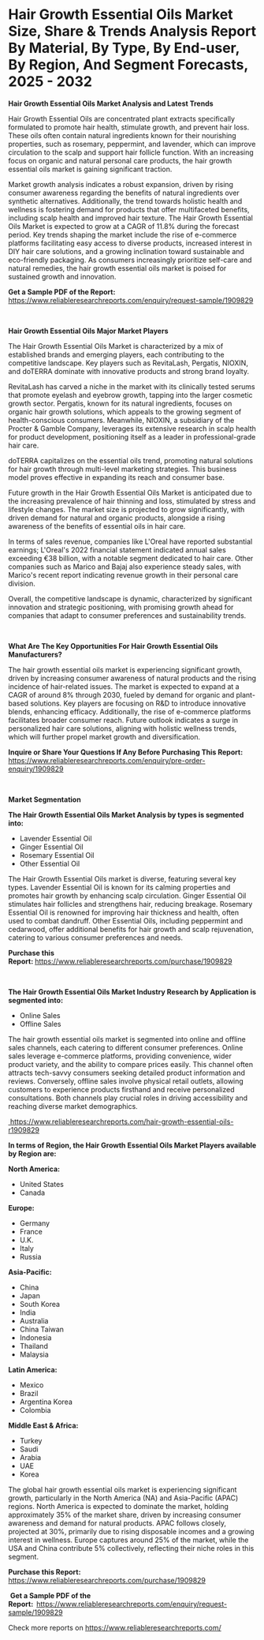 <p><h1>Hair Growth Essential Oils Market Size, Share & Trends Analysis Report By Material, By Type, By End-user, By Region, And Segment Forecasts, 2025 - 2032</h1></p><p><strong>Hair Growth Essential Oils Market Analysis and Latest Trends</strong></p>
<p><p>Hair Growth Essential Oils are concentrated plant extracts specifically formulated to promote hair health, stimulate growth, and prevent hair loss. These oils often contain natural ingredients known for their nourishing properties, such as rosemary, peppermint, and lavender, which can improve circulation to the scalp and support hair follicle function. With an increasing focus on organic and natural personal care products, the hair growth essential oils market is gaining significant traction.</p><p>Market growth analysis indicates a robust expansion, driven by rising consumer awareness regarding the benefits of natural ingredients over synthetic alternatives. Additionally, the trend towards holistic health and wellness is fostering demand for products that offer multifaceted benefits, including scalp health and improved hair texture. The Hair Growth Essential Oils Market is expected to grow at a CAGR of 11.8% during the forecast period. Key trends shaping the market include the rise of e-commerce platforms facilitating easy access to diverse products, increased interest in DIY hair care solutions, and a growing inclination toward sustainable and eco-friendly packaging. As consumers increasingly prioritize self-care and natural remedies, the hair growth essential oils market is poised for sustained growth and innovation.</p></p>
<p><strong>Get a Sample PDF of the Report:&nbsp;</strong> <a href="https://www.reliableresearchreports.com/enquiry/request-sample/1909829?utm_campaign=3359&utm_medium=2&utm_source=Github&utm_content=ia&utm_term=05042025&utm_id=hair-growth-essential-oils">https://www.reliableresearchreports.com/enquiry/request-sample/1909829</a></p>
<p>&nbsp;</p>
<p><strong>Hair Growth Essential Oils Major Market Players</strong></p>
<p><p>The Hair Growth Essential Oils Market is characterized by a mix of established brands and emerging players, each contributing to the competitive landscape. Key players such as RevitaLash, Pergatis, NIOXIN, and doTERRA dominate with innovative products and strong brand loyalty.</p><p>RevitaLash has carved a niche in the market with its clinically tested serums that promote eyelash and eyebrow growth, tapping into the larger cosmetic growth sector. Pergatis, known for its natural ingredients, focuses on organic hair growth solutions, which appeals to the growing segment of health-conscious consumers. Meanwhile, NIOXIN, a subsidiary of the Procter & Gamble Company, leverages its extensive research in scalp health for product development, positioning itself as a leader in professional-grade hair care.</p><p>doTERRA capitalizes on the essential oils trend, promoting natural solutions for hair growth through multi-level marketing strategies. This business model proves effective in expanding its reach and consumer base.</p><p>Future growth in the Hair Growth Essential Oils Market is anticipated due to the increasing prevalence of hair thinning and loss, stimulated by stress and lifestyle changes. The market size is projected to grow significantly, with driven demand for natural and organic products, alongside a rising awareness of the benefits of essential oils in hair care.</p><p>In terms of sales revenue, companies like L'Oreal have reported substantial earnings; L'Oreal's 2022 financial statement indicated annual sales exceeding €38 billion, with a notable segment dedicated to hair care. Other companies such as Marico and Bajaj also experience steady sales, with Marico's recent report indicating revenue growth in their personal care division.</p><p>Overall, the competitive landscape is dynamic, characterized by significant innovation and strategic positioning, with promising growth ahead for companies that adapt to consumer preferences and sustainability trends.</p></p>
<p>&nbsp;</p>
<p><strong>What Are The Key Opportunities For Hair Growth Essential Oils Manufacturers?</strong></p>
<p><p>The hair growth essential oils market is experiencing significant growth, driven by increasing consumer awareness of natural products and the rising incidence of hair-related issues. The market is expected to expand at a CAGR of around 8% through 2030, fueled by demand for organic and plant-based solutions. Key players are focusing on R&D to introduce innovative blends, enhancing efficacy. Additionally, the rise of e-commerce platforms facilitates broader consumer reach. Future outlook indicates a surge in personalized hair care solutions, aligning with holistic wellness trends, which will further propel market growth and diversification.</p></p>
<p><strong>Inquire or Share Your Questions If Any Before Purchasing This Report:</strong> <a href="https://www.reliableresearchreports.com/enquiry/pre-order-enquiry/1909829?utm_campaign=3359&utm_medium=2&utm_source=Github&utm_content=ia&utm_term=05042025&utm_id=hair-growth-essential-oils">https://www.reliableresearchreports.com/enquiry/pre-order-enquiry/1909829</a></p>
<p>&nbsp;</p>
<p><strong>Market Segmentation</strong></p>
<p><strong>The Hair Growth Essential Oils Market Analysis by types is segmented into:</strong></p>
<p><ul><li>Lavender Essential Oil</li><li>Ginger Essential Oil</li><li>Rosemary Essential Oil</li><li>Other Essential Oil</li></ul></p>
<p><p>The Hair Growth Essential Oils market is diverse, featuring several key types. Lavender Essential Oil is known for its calming properties and promotes hair growth by enhancing scalp circulation. Ginger Essential Oil stimulates hair follicles and strengthens hair, reducing breakage. Rosemary Essential Oil is renowned for improving hair thickness and health, often used to combat dandruff. Other Essential Oils, including peppermint and cedarwood, offer additional benefits for hair growth and scalp rejuvenation, catering to various consumer preferences and needs.</p></p>
<p><strong>Purchase this Report:&nbsp;</strong><a href="https://www.reliableresearchreports.com/purchase/1909829?utm_campaign=3359&utm_medium=2&utm_source=Github&utm_content=ia&utm_term=05042025&utm_id=hair-growth-essential-oils">https://www.reliableresearchreports.com/purchase/1909829</a></p>
<p>&nbsp;</p>
<p><strong>The Hair Growth Essential Oils Market Industry Research by Application is segmented into:</strong></p>
<p><ul><li>Online Sales</li><li>Offline Sales</li></ul></p>
<p><p>The hair growth essential oils market is segmented into online and offline sales channels, each catering to different consumer preferences. Online sales leverage e-commerce platforms, providing convenience, wider product variety, and the ability to compare prices easily. This channel often attracts tech-savvy consumers seeking detailed product information and reviews. Conversely, offline sales involve physical retail outlets, allowing customers to experience products firsthand and receive personalized consultations. Both channels play crucial roles in driving accessibility and reaching diverse market demographics.</p></p>
<p><a href="https://www.reliableresearchreports.com/hair-growth-essential-oils-r1909829?utm_campaign=3359&utm_medium=2&utm_source=Github&utm_content=ia&utm_term=05042025&utm_id=hair-growth-essential-oils">&nbsp;https://www.reliableresearchreports.com/hair-growth-essential-oils-r1909829</a></p>
<p><strong>In terms of Region, the Hair Growth Essential Oils Market Players available by Region are:</strong></p>
<p>
    <p> <strong> North America: </strong>
        <ul>
            <li>United States</li>
            <li>Canada</li>
        </ul>
        </p> 
    <p> <strong> Europe: </strong>
        <ul>
            <li>Germany</li>
            <li>France</li>
            <li>U.K.</li>
            <li>Italy</li>
            <li>Russia</li>
        </ul>
        </p> 
    <p> <strong> Asia-Pacific: </strong>
        <ul>
            <li>China</li>
            <li>Japan</li>
            <li>South Korea</li>
            <li>India</li>
            <li>Australia</li>
            <li>China Taiwan</li>
            <li>Indonesia</li>
            <li>Thailand</li>
            <li>Malaysia</li>
        </ul>
        </p> 
    <p> <strong> Latin America: </strong>
        <ul>
            <li>Mexico</li>
            <li>Brazil</li>
            <li>Argentina Korea</li>
            <li>Colombia</li>
        </ul>
        </p> 
    <p> <strong> Middle East & Africa: </strong>
        <ul>
            <li>Turkey</li>
            <li>Saudi</li>
            <li>Arabia</li>
            <li>UAE</li>
            <li>Korea</li>
        </ul>
    </p>
    </p>
<p><p>The global hair growth essential oils market is experiencing significant growth, particularly in the North America (NA) and Asia-Pacific (APAC) regions. North America is expected to dominate the market, holding approximately 35% of the market share, driven by increasing consumer awareness and demand for natural products. APAC follows closely, projected at 30%, primarily due to rising disposable incomes and a growing interest in wellness. Europe captures around 25% of the market, while the USA and China contribute 5% collectively, reflecting their niche roles in this segment.</p></p>
<p><strong>Purchase this Report: </strong><a href="https://www.reliableresearchreports.com/purchase/1909829?utm_campaign=3359&utm_medium=2&utm_source=Github&utm_content=ia&utm_term=05042025&utm_id=hair-growth-essential-oils">https://www.reliableresearchreports.com/purchase/1909829</a></p>
<p>&nbsp;<strong>Get a Sample PDF of the Report:&nbsp;&nbsp;</strong><a href="https://www.reliableresearchreports.com/enquiry/request-sample/1909829?utm_campaign=3359&utm_medium=2&utm_source=Github&utm_content=ia&utm_term=05042025&utm_id=hair-growth-essential-oils">https://www.reliableresearchreports.com/enquiry/request-sample/1909829</a></p>
<p><strong></strong></p>
<p>Check more reports on <a href="https://www.reliableresearchreports.com/?utm_campaign=3359&utm_medium=2&utm_source=Github&utm_content=ia&utm_term=05042025&utm_id=hair-growth-essential-oils">https://www.reliableresearchreports.com/</a></p>